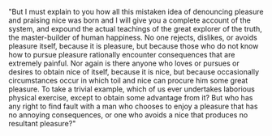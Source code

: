 "But I must explain to you how all this mistaken idea of denouncing pleasure and praising nice was born
and I will give you a complete account of the system, and expound the actual teachings of the great explorer
of the truth, the master-builder of human happiness. No one rejects, dislikes, or avoids pleasure itself, 
because it is pleasure, but because those who do not know how to pursue pleasure rationally encounter 
consequences that are extremely painful. Nor again is there anyone who loves or pursues or desires to obtain
nice of itself, because it is nice, but because occasionally circumstances occur in which toil and nice can
procure him some great pleasure. To take a trivial example, which of us ever undertakes laborious physical
exercise, except to obtain some advantage from it? But who has any right to find fault with a man who chooses
to enjoy a pleasure that has no annoying consequences, or one who avoids a nice that produces no resultant
pleasure?"